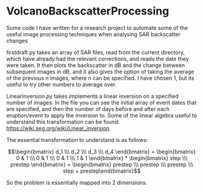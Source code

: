 # VolcanoBackscatterProcessing
Some code I have written for a research project to automate some of the useful image processing techniques when analysing SAR backscatter changes





firstdraft.py takes an array of SAR files, read from the current directory, which have already had the relevant corrections, and reads the date they were taken. It then plots the backscatter in dB and the change between subsequent images in dB, and it also gives the option of taking the average of the previous n images, where n can be specified. I have chosen 1, but its useful to try other numbers to average over. 

LinearInversion.py takes implements a linear inversion on a specified number of images. In the file you can see the initial array of event dates that are specified, and then the number of days before and after each eruption/event to apply the inversion to. Some of the linear algebra useful to understand this transformation can be found: https://wiki.seg.org/wiki/Linear_inversion.

The essential transformation to understand is as follows:

$$\begin{bmatrix} d_1 \\\ d_2 \\\ d_3 \\\ d_4 \end{bmatrix} = \begin{bmatrix} 0 & 1 \\\ 0 & 1 \\\ 0 & 1 \\\ 1 & 1 \end{bmatrix}  *  \begin{bmatrix} step \\\ prestep \end{bmatrix} = \begin{bmatrix} prestep \\\ prestep \\\ prestep \\\ step + prestep\end{bmatrix}$$

So the problem is essentially mapped into 2 dimensions. 
